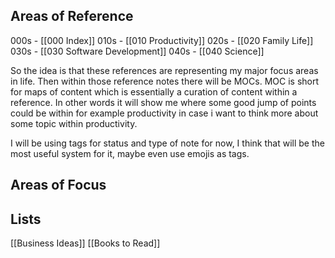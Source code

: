 ## Areas of Reference
000s - [[000 Index]]
010s - [[010 Productivity]]
020s - [[020 Family Life]]
030s - [[030 Software Development]]
040s - [[040 Science]]

So the idea is that these references are representing my major focus areas in life. Then within those reference notes there will be MOCs. MOC is short for maps of content which is essentially a curation of content within a reference. In other words it will show me where some good jump of points could be within for example productivity in case i want to think more about some topic within productivity. 


I will be using tags for status and type of note for now, I think that will be the most useful system for it, maybe even use emojis as tags.



## Areas of Focus


## Lists
[[Business Ideas]]
[[Books to Read]]